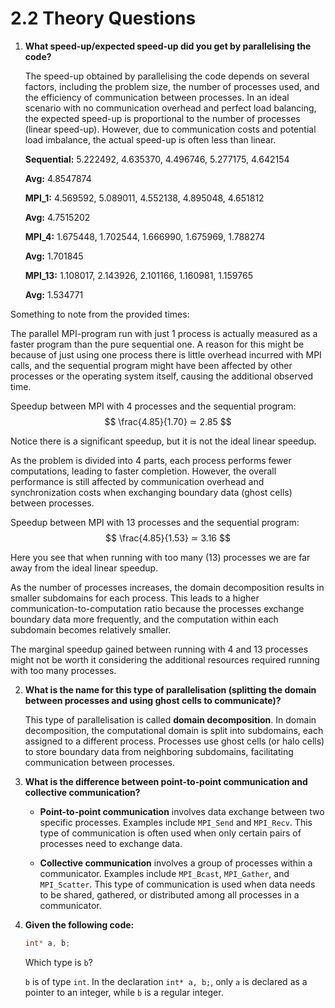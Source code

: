 
# 2.2 Theory Questions

1. **What speed-up/expected speed-up did you get by parallelising the code?**

   The speed-up obtained by parallelising the code depends on several factors, including the problem size, the number of processes used, and the efficiency of communication between processes. In an ideal scenario with no communication overhead and perfect load balancing, the expected speed-up is proportional to the number of processes (linear speed-up). However, due to communication costs and potential load imbalance, the actual speed-up is often less than linear.

   **Sequential:** 5.222492, 4.635370, 4.496746, 5.277175, 4.642154

   **Avg:** 4.8547874

   **MPI_1:** 4.569592, 5.089011, 4.552138, 4.895048, 4.651812

   **Avg:** 4.7515202

   **MPI_4:** 1.675448, 1.702544, 1.666990, 1.675969, 1.788274

   **Avg:** 1.701845

   **MPI_13:** 1.108017, 2.143926, 2.101166, 1.160981, 1.159765

   **Avg:** 1.534771

  Something to note from the provided times:

   The parallel MPI-program run with just 1 process is actually measured as a faster program than the pure sequential one. A reason for this might be because of just using one process there is little overhead incurred with MPI calls, and the sequential program might have been affected by other processes or the operating system itself, causing the additional observed time. 
   
   
   Speedup between MPI with 4 processes and the sequential program:
   $$
   \frac{4.85}{1.70} ≃ 2.85
   $$

   Notice there is a significant speedup, but it is not the ideal linear speedup.

   As the problem is divided into 4 parts, each process performs fewer computations, leading to faster completion. However, the overall performance is still affected by communication overhead and synchronization costs when exchanging boundary data (ghost cells) between processes.

   Speedup between MPI with 13 processes and the sequential program:
   $$
   \frac{4.85}{1.53} ≃ 3.16
   $$

   Here you see that when running with too many (13) processes we are far away from the ideal linear speedup.

   As the number of processes increases, the domain decomposition results in smaller subdomains for each process. This leads to a higher communication-to-computation ratio because the processes exchange boundary data more frequently, and the computation within each subdomain becomes relatively smaller.

   The marginal speedup gained between running with 4 and 13 processes might not be worth it considering the additional resources required running with too many processes.


2. **What is the name for this type of parallelisation (splitting the domain between processes and using ghost cells to communicate)?**

   This type of parallelisation is called **domain decomposition**. In domain decomposition, the computational domain is split into subdomains, each assigned to a different process. Processes use ghost cells (or halo cells) to store boundary data from neighboring subdomains, facilitating communication between processes.

3. **What is the difference between point-to-point communication and collective communication?**

   - **Point-to-point communication** involves data exchange between two specific processes. Examples include `MPI_Send` and `MPI_Recv`. This type of communication is often used when only certain pairs of processes need to exchange data.
   
   - **Collective communication** involves a group of processes within a communicator. Examples include `MPI_Bcast`, `MPI_Gather`, and `MPI_Scatter`. This type of communication is used when data needs to be shared, gathered, or distributed among all processes in a communicator.

4. **Given the following code:**

   ```c
   int* a, b;
   ```
   Which type is `b`?

   `b` is of type `int`. In the declaration `int* a, b;`, only `a` is declared as a pointer to an integer, while `b` is a regular integer.
